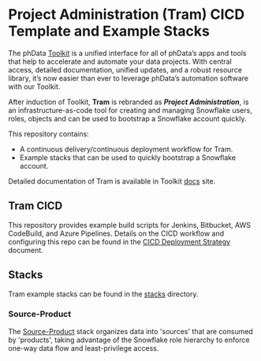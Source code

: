 # Project Administration (Tram) CICD Template and Example Stacks

The phData [Toolkit](https://toolkit.phdata.io/) is a unified interface for all of phData’s apps and tools that help to accelerate and automate your data projects. With central access, detailed documentation, unified updates, and a robust resource library, it’s now easier than ever to leverage phData’s automation software with our Toolkit.

After induction of Toolkit, **Tram** is rebranded as **_Project Administration_**, is an infrastructure-as-code tool for creating and managing Snowflake users, roles, objects and can be used to bootstrap a Snowflake account quickly.

This repository contains:

* A continuous delivery/continuous deployment workflow for Tram.
* Example stacks that can be used to quickly bootstrap a Snowflake account.

Detailed documentation of Tram is available in Toolkit [docs](https://toolkit.phdata.io/resources/documentation/project-administration/home) site.

## Tram CICD

This repository provides example build scripts for Jenkins, Bitbucket, AWS CodeBuild, and Azure Pipelines. Details on the CICD workflow and configuring this repo can be found in the  [CICD Deployment Strategy](./cicd_deployment_strategy.md) document.

## Stacks

Tram example stacks can be found in the [stacks](./stacks) directory.

### Source-Product

The [Source-Product](./stacks/source-product) stack organizes data into 'sources' that are consumed by 'products', taking advantage of the Snowflake role hierarchy to enforce one-way data flow and least-privilege access.
